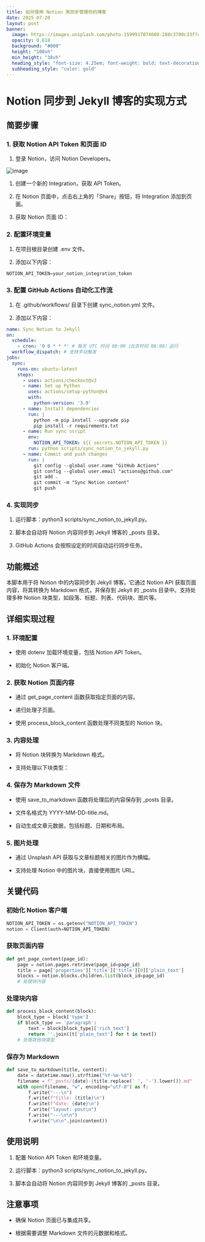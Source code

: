 ```yaml
---
title: 如何使用 Notion 来同步管理你的博客
date: 2025-07-20
layout: post
banner:
  image: https://images.unsplash.com/photo-1599917074600-288c3700c33f?crop=entropy&cs=tinysrgb&fit=max&fm=jpg&ixid=M3w2OTIwMzJ8MHwxfHJhbmRvbXx8fHx8fHx8fDE3NTMwNDMwODJ8&ixlib=rb-4.1.0&q=80&w=1080
  opacity: 0.618
  background: "#000"
  height: "100vh"
  min_height: "38vh"
  heading_style: "font-size: 4.25em; font-weight: bold; text-decoration: underline"
  subheading_style: "color: gold"
---
```


# Notion 同步到 Jekyll 博客的实现方式

## 简要步骤

### 1. 获取 Notion API Token 和页面 ID

1. 登录 Notion，访问 Notion Developers。

![image](https://prod-files-secure.s3.us-west-2.amazonaws.com/a7a0cc5a-89b9-4cda-8686-1fba0ca52f40/d19c1afe-dea5-4312-9333-786b0ba83054/image.png?X-Amz-Algorithm=AWS4-HMAC-SHA256&X-Amz-Content-Sha256=UNSIGNED-PAYLOAD&X-Amz-Credential=ASIAZI2LB466XOLNFMDU%2F20250720%2Fus-west-2%2Fs3%2Faws4_request&X-Amz-Date=20250720T202442Z&X-Amz-Expires=3600&X-Amz-Security-Token=IQoJb3JpZ2luX2VjEKv%2F%2F%2F%2F%2F%2F%2F%2F%2F%2FwEaCXVzLXdlc3QtMiJGMEQCIDuwfIkc%2BAgeL8QD6F1YMzH6X2uJPDKUB%2BqVfZCC5Li4AiA4ZQKyVkm05Ckxc107OowOJr4CgklXCw%2FFVAHfouUGpiqIBAjE%2F%2F%2F%2F%2F%2F%2F%2F%2F%2F8BEAAaDDYzNzQyMzE4MzgwNSIMMhFIeZnLZadJOUTvKtwDCN%2BC%2BhjaShehBBtnXxDIQ7QlboYlx1tFJO68RF5JsH%2BdEXc0Rrbu%2B6WJmc0lSHLmIAIOksVvPG09f1P7XKNJBBcLPaYSB34OuqDgW0Dqm1hWrpSidmtO2TOq4ceer9RFU15t2832pf4vMkMSmh9NuxAbICFO%2FD5%2FE%2F474lu7fREqdICog3SyQNIevDngBYyvyPk8THNgbAsoqPRtOell3J0A0KPw0BG6EuH0rMtG2YLDcskimZbskAj0pmfx1xnE2XM4Ifwx6VyeDfRulN5R3HyN2yEN8NMEblNPM5GPlOkjKRL58fLfzB9ev1igUUk%2B0aNxpCa%2FB4vQlt72p%2Bq58nVcxHXzhNNyp251Kv9UhtH4MrQXJvd49IngFWeWYSnBVNKOm%2FwLtNq%2FGKH8TPv9%2FhG2eOuHCqRK4MdI1VCR9X7MpOyfOsWIwox2SMZCAh69e3GwI%2B5nGFPYvtNLfJB3qO2mXV8F7NIi87%2FUeZ1so6MD7V2Q%2Fvy12eo0cDI2ZBaBJUfM049VdkUNXuGswKoN6NQoCwrXA53Rvf%2FOJuzooqlZ0Z7Hi2G%2FEO1Hm1xOddIy3nAZZBpF0Hrz5Z9Bjr%2FGgEE9uX5PKTPtwlhbSF4tKp4InIyb5zyvW5BFzWIwofX0wwY6pgGD4btr4o3prKvnnB%2BJ3xaE65W%2FiYPlS%2BKl%2Bv8F0fyEPhmYvUg6E%2BpFIgAWd2EJ6A7AatAJ%2BQMlvChdkBRi0K0pvCeQ%2BryFBVIVRX0PtwiChSY56d9EE6osByHYchHVWZK1H3n5T%2F%2BAtVkULho66eQV8CnZVd7%2BrnTIsxVr8JjRLueBIM1S52zMn1aNDGa%2Bgy%2BJU05p2YFfwNNlTOWOAPbg3pZi%2FlB2&X-Amz-Signature=5dfaadd970ffeb4e29bf3bb51fc4dea04cbbc7d8f3ffe4e62b792e01428802bb&X-Amz-SignedHeaders=host&x-amz-checksum-mode=ENABLED&x-id=GetObject)

1. 创建一个新的 Integration，获取 API Token。

1. 在 Notion 页面中，点击右上角的「Share」按钮，将 Integration 添加到页面。

1. 获取 Notion 页面 ID：


### 2. 配置环境变量

1. 在项目根目录创建 .env 文件。

1. 添加以下内容：

```javascript
NOTION_API_TOKEN=your_notion_integration_token
```

### 3. 配置 GitHub Actions 自动化工作流

1. 在 .github/workflows/ 目录下创建 sync_notion.yml 文件。

1. 添加以下内容：

```yaml
name: Sync Notion to Jekyll
on:
  schedule:
    - cron: '0 0 * * *' # 每天 UTC 时间 00:00（北京时间 08:00）运行
  workflow_dispatch: # 支持手动触发
jobs:
  sync:
    runs-on: ubuntu-latest
    steps:
      - uses: actions/checkout@v3
      - name: Set up Python
        uses: actions/setup-python@v4
        with:
          python-version: '3.9'
      - name: Install dependencies
        run: |
          python -m pip install --upgrade pip
          pip install -r requirements.txt
      - name: Run sync script
        env:
          NOTION_API_TOKEN: ${{ secrets.NOTION_API_TOKEN }}
        run: python scripts/sync_notion_to_jekyll.py
      - name: Commit and push changes
        run: |
          git config --global user.name "GitHub Actions"
          git config --global user.email "actions@github.com"
          git add .
          git commit -m "Sync Notion content"
          git push
```

### 4. 实现同步

1. 运行脚本：python3 scripts/sync_notion_to_jekyll.py。

1. 脚本会自动将 Notion 内容同步到 Jekyll 博客的 _posts 目录。

1. GitHub Actions 会按照设定的时间自动运行同步任务。

## 功能概述

本脚本用于将 Notion 中的内容同步到 Jekyll 博客。它通过 Notion API 获取页面内容，将其转换为 Markdown 格式，并保存到 Jekyll 的 _posts 目录中。支持处理多种 Notion 块类型，如段落、标题、列表、代码块、图片等。

## 详细实现过程

### 1. 环境配置

- 使用 dotenv 加载环境变量，包括 Notion API Token。

- 初始化 Notion 客户端。

### 2. 获取 Notion 页面内容

- 通过 get_page_content 函数获取指定页面的内容。

- 递归处理子页面。

- 使用 process_block_content 函数处理不同类型的 Notion 块。

### 3. 内容处理

- 将 Notion 块转换为 Markdown 格式。

- 支持处理以下块类型：


### 4. 保存为 Markdown 文件

- 使用 save_to_markdown 函数将处理后的内容保存到 _posts 目录。

- 文件名格式为 YYYY-MM-DD-title.md。

- 自动生成文章元数据，包括标题、日期和布局。

### 5. 图片处理

- 通过 Unsplash API 获取与文章标题相关的图片作为横幅。

- 支持处理 Notion 中的图片块，直接使用图片 URL。

## 关键代码

### 初始化 Notion 客户端

```python
NOTION_API_TOKEN = os.getenv("NOTION_API_TOKEN")
notion = Client(auth=NOTION_API_TOKEN)
```

### 获取页面内容

```python
def get_page_content(page_id):
    page = notion.pages.retrieve(page_id=page_id)
    title = page['properties']['title']['title'][0]['plain_text']
    blocks = notion.blocks.children.list(block_id=page_id)
    # 处理块内容
```

### 处理块内容

```python
def process_block_content(block):
    block_type = block['type']
    if block_type == 'paragraph':
        text = block[block_type]['rich_text']
        return ''.join([t['plain_text'] for t in text])
    # 处理其他块类型
```

### 保存为 Markdown

```python
def save_to_markdown(title, content):
    date = datetime.now().strftime("%Y-%m-%d")
    filename = f"_posts/{date}-{title.replace(' ', '-').lower()}.md"
    with open(filename, "w", encoding="utf-8") as f:
        f.write("---\n")
        f.write(f"title: {title}\n")
        f.write(f"date: {date}\n")
        f.write("layout: post\n")
        f.write("---\n\n")
        f.write("\n\n".join(content))
```

## 使用说明

1. 配置 Notion API Token 和环境变量。

1. 运行脚本：python3 scripts/sync_notion_to_jekyll.py。

1. 脚本会自动将 Notion 内容同步到 Jekyll 博客的 _posts 目录。

## 注意事项

- 确保 Notion 页面已与集成共享。

- 根据需要调整 Markdown 文件的元数据和格式。